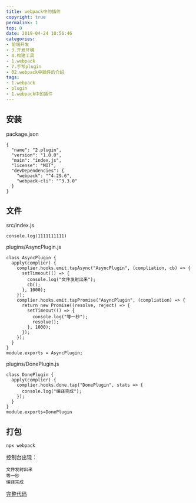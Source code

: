 ```yaml
---
title: webpack中的插件
copyright: true
permalink: 1
top: 0
date: 2019-04-24 10:56:46
categories:
- 前端开发
- 3.开发环境
- 4.构建工具
- 1.webpack
- 7.手写plugin
- 02.webpack中插件的介绍
tags:
- 1.webpack
- plugin
- 1.webpack中的插件
---
```


## 安装

package.json

```
{
  "name": "2.plugin",
  "version": "1.0.0",
  "main": "index.js",
  "license": "MIT",
  "devDependencies": {
    "webpack": "^4.29.6",
    "webpack-cli": "^3.3.0"
  }
}
```

## 文件

src/index.js

```
console.log(1111111111)
```

plugins/AsyncPlugin.js

```
class AsyncPlugin {
  apply(complier) {
    complier.hooks.emit.tapAsync("AsyncPlugin", (compliation, cb) => {
      setTimeout(() => {
        console.log("文件发射出来");
        cb();
      }, 1000);
    });
    complier.hooks.emit.tapPromise("AsyncPlugin", (compliation) => {
      return new Promise((resolve, reject) => {
        setTimeout(() => {
          console.log("等一秒");
          resolve();
        }, 1000);
      });
    });
  }
}
module.exports = AsyncPlugin;
```

plugins/DonePlugin.js

```
class DonePlugin {
  apply(complier) {
    complier.hooks.done.tap("DonePlugin", stats => {
      console.log("编译完成");
    });
  }
}
module.exports=DonePlugin
```
## 打包
```
npx webpack
```
控制台出现：
```
文件发射出来
等一秒
编译完成
```

[完整代码](https://github.com/zhoubichuan/frontend-note/tree/master/3.dev/3.scaffolding/1.webpack/7.plugin/2.plugin)